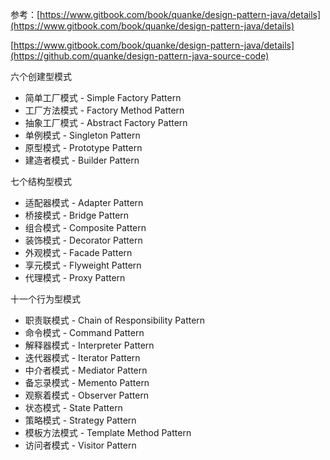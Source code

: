 参考：[https://www.gitbook.com/book/quanke/design-pattern-java/details](https://www.gitbook.com/book/quanke/design-pattern-java/details)

[https://www.gitbook.com/book/quanke/design-pattern-java/details](https://github.com/quanke/design-pattern-java-source-code)

六个创建型模式 

* 简单工厂模式 - Simple Factory Pattern
* 工厂方法模式 - Factory Method Pattern
* 抽象工厂模式 - Abstract Factory Pattern
* 单例模式 - Singleton Pattern
* 原型模式 -  Prototype Pattern
* 建造者模式 - Builder Pattern

七个结构型模式

* 适配器模式 - Adapter Pattern 
* 桥接模式 - Bridge Pattern
* 组合模式 - Composite Pattern
* 装饰模式 - Decorator Pattern
* 外观模式 - Facade Pattern
* 享元模式 - Flyweight Pattern
* 代理模式 - Proxy Pattern

十一个行为型模式

* 职责联模式 - Chain of Responsibility Pattern
* 命令模式 - Command Pattern
* 解释器模式 - Interpreter Pattern
* 迭代器模式 - Iterator Pattern
* 中介者模式 - Mediator Pattern
* 备忘录模式 - Memento  Pattern
* 观察着模式 - Observer Pattern
* 状态模式 - State Pattern
* 策略模式 - Strategy Pattern
* 模板方法模式 - Template Method Pattern
* 访问者模式 - Visitor Pattern



